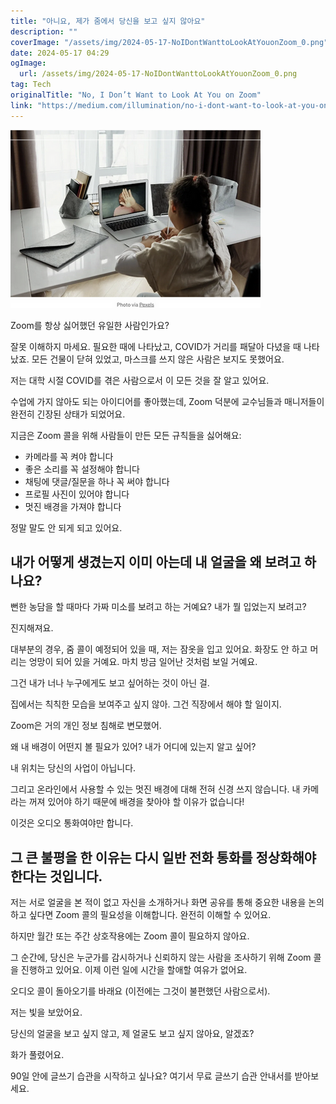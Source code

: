 ```yaml
---
title: "아니요, 제가 줌에서 당신을 보고 싶지 않아요"
description: ""
coverImage: "/assets/img/2024-05-17-NoIDontWanttoLookAtYouonZoom_0.png"
date: 2024-05-17 04:29
ogImage: 
  url: /assets/img/2024-05-17-NoIDontWanttoLookAtYouonZoom_0.png
tag: Tech
originalTitle: "No, I Don’t Want to Look At You on Zoom"
link: "https://medium.com/illumination/no-i-dont-want-to-look-at-you-on-zoom-e5e458b7aaed"
---
```



![NoIDontWanttoLookAtYouonZoom](/assets/img/2024-05-17-NoIDontWanttoLookAtYouonZoom_0.png)

Zoom를 항상 싫어했던 유일한 사람인가요?

잘못 이해하지 마세요. 필요한 때에 나타났고, COVID가 거리를 패달아 다녔을 때 나타났죠. 모든 건물이 닫혀 있었고, 마스크를 쓰지 않은 사람은 보지도 못했어요.

저는 대학 시절 COVID를 겪은 사람으로서 이 모든 것을 잘 알고 있어요.

<div class="content-ad"></div>

수업에 가지 않아도 되는 아이디어를 좋아했는데, Zoom 덕분에 교수님들과 매니저들이 완전히 긴장된 상태가 되었어요.

지금은 Zoom 콜을 위해 사람들이 만든 모든 규칙들을 싫어해요:

- 카메라를 꼭 켜야 합니다
- 좋은 소리를 꼭 설정해야 합니다
- 채팅에 댓글/질문을 하나 꼭 써야 합니다
- 프로필 사진이 있어야 합니다
- 멋진 배경을 가져야 합니다

정말 말도 안 되게 되고 있어요.

<div class="content-ad"></div>

## 내가 어떻게 생겼는지 이미 아는데 내 얼굴을 왜 보려고 하나요?

뻔한 농담을 할 때마다 가짜 미소를 보려고 하는 거예요? 내가 뭘 입었는지 보려고?

진지해져요.

대부분의 경우, 줌 콜이 예정되어 있을 때, 저는 잠옷을 입고 있어요. 화장도 안 하고 머리는 엉망이 되어 있을 거예요. 마치 방금 일어난 것처럼 보일 거예요.

<div class="content-ad"></div>

그건 내가 너나 누구에게도 보고 싶어하는 것이 아닌 걸.

집에서는 칙칙한 모습을 보여주고 싶지 않아. 그건 직장에서 해야 할 일이지.

Zoom은 거의 개인 정보 침해로 변모했어.

왜 내 배경이 어떤지 볼 필요가 있어? 내가 어디에 있는지 알고 싶어?

<div class="content-ad"></div>

내 위치는 당신의 사업이 아닙니다.

그리고 온라인에서 사용할 수 있는 멋진 배경에 대해 전혀 신경 쓰지 않습니다. 내 카메라는 꺼져 있어야 하기 때문에 배경을 찾아야 할 이유가 없습니다!

이것은 오디오 통화여야만 합니다.

## 그 큰 불평을 한 이유는 다시 일반 전화 통화를 정상화해야 한다는 것입니다.

<div class="content-ad"></div>

저는 서로 얼굴을 본 적이 없고 자신을 소개하거나 화면 공유를 통해 중요한 내용을 논의하고 싶다면 Zoom 콜의 필요성을 이해합니다. 완전히 이해할 수 있어요.

하지만 월간 또는 주간 상호작용에는 Zoom 콜이 필요하지 않아요.

그 순간에, 당신은 누군가를 감시하거나 신뢰하지 않는 사람을 조사하기 위해 Zoom 콜을 진행하고 있어요. 이제 이런 일에 시간을 할애할 여유가 없어요.

오디오 콜이 돌아오기를 바래요 (이전에는 그것이 불편했던 사람으로서).

<div class="content-ad"></div>

저는 빛을 보았어요.

당신의 얼굴을 보고 싶지 않고, 제 얼굴도 보고 싶지 않아요, 알겠죠?

화가 풀렸어요.

90일 안에 글쓰기 습관을 시작하고 싶나요? 여기서 무료 글쓰기 습관 안내서를 받아보세요.